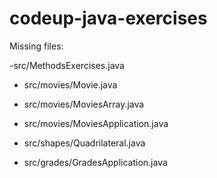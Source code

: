 # codeup-java-exercises


Missing files:

-src/MethodsExercises.java


- src/movies/Movie.java

- src/movies/MoviesArray.java

- src/movies/MoviesApplication.java

- src/shapes/Quadrilateral.java

- src/grades/GradesApplication.java